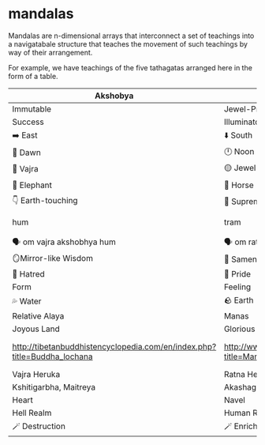 # mandalas

Mandalas are n-dimensional arrays that interconnect
a set of teachings into a navigatabale structure that
teaches the movement of such teachings by way of their
arrangement.

For example, we have teachings of the five tathagatas
arranged here in the form of a table.

| Akshobya | Ratnasambhava | Amitabha | Amoghasiddhi | Vairochana |
| --- | --- | --- | --- | --- |
| Immutable | Jewel-Producing | ♾️ Infinite Light | Unobstructed
Success | Illuminator |
| ➡️ East | ⬇️ South | ⬅️ West | ⬆️ North | 🫶 Center |
| 🌅 Dawn | 🕛 Noon | 🌄 Sunset | 🌃 Midnight |  |
| 💎 Vajra | 🟡 Jewel | 🪷 Lotus | ⚔️ Vajra Sword | ⚜️ Gold Dharmachakra |
| 🐘 Elephant | 🐎 Horse | 🦚 Peacock | 🕊 Garuda | 🦁 Lion |
| 👇 Earth-touching | 🤲 Supreme Giving | 🧘‍♂️ Meditation | 🪬Fearless (abhaya) | Turning the ☸️ Wheel |
| hum | tram | hrih | ah ༁ | om ༀ |
| 🗣 om vajra akshobhya hum | 🗣 om ratnasambhava tram | 🗣 om amiddeva hrih | 🗣 om amoghasiddhi ah hum | 🗣 om vairochana hum |
|  🪞Mirror-like Wisdom  | 👯 Sameness Wisdom | 🧠 Discriminating Wisdom | 🙌 All-Accomplishing | 🌌 Dharmadhatu |
| 🔄 Hatred | 🔄 Pride | 🔄 Greed | 🔄 Envy | 🔄 Ignorance |
| Form | Feeling | Recognition | Volition | Consciousness |
| 💦 Water | 🪨 Earth | 🔥 Fire | 🌬 Air | Space |
| Relative Alaya | Manas | Mano | Sense | Absolute Alaya |
| Joyous Land | Glorious Land | Happy Land | Land of Perfected Good Actions | All-Pervading Circle (Ghanavyuga) |
| http://tibetanbuddhistencyclopedia.com/en/index.php?title=Buddha_lochana | http://www.tibetanbuddhistencyclopedia.com/en/index.php?title=Mamaki | https://www.wisdomlib.org/definition/pandaravasini | http://www.tibetanbuddhistencyclopedia.com/en/index.php?title=Samayatara | https://mandala-of-love.com/2019/06/15/akashadhateshvari-luminous-space/ |
| Vajra Heruka | Ratna Heruka | Padma Heruka | Karma Heruka | Buddha Heruka |
| Kshitigarbha, Maitreya | Akashagarbha, Samantabhadra | Avalokiteshvara, Manjushri | Vajrapani, Sarvanivaranavishkambhin |  |
| Heart | Navel | Throat | Base | Crown |
| Hell Realm | Human Realm | Hungry Ghost | Asuras (titans) | Gods |
| 🪄 Destruction | 🪄 Enriching | 🪄 Attraction | 🪄 Pacifying all functions | 🪄 Pacifying |


